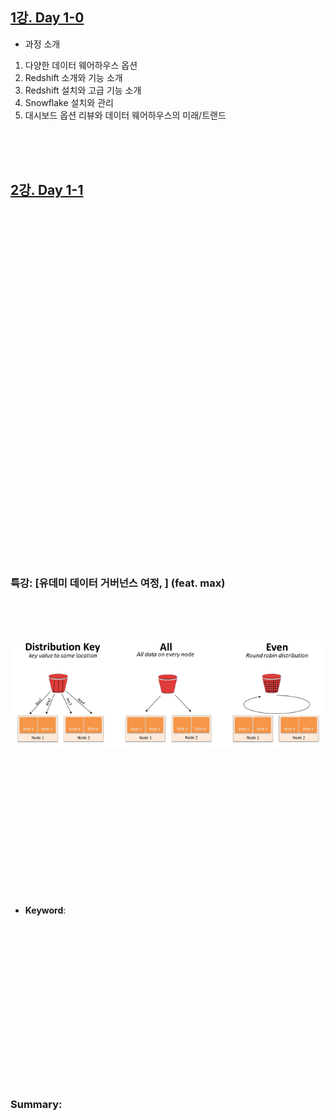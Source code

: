 ## <u>1강. Day 1-0</u>

- 과정 소개

1. 다양한 데이터 웨어하우스 옵션
2. Redshift 소개와 기능 소개
3. Redshift 설치와 고급 기능 소개
4. Snowflake 설치와 관리
5. 대시보드 옵션 리뷰와 데이터 웨어하우스의 미래/트랜드

<br>
<br>
<br>

## <u>2강. Day 1-1</u>

<br>
<br>
<br>
<br>
<br>
<br>
<br>
<br>
<br>
<br>
<br>
<br>
<br>
<br>
<br>
<br>
<br>
<br>
<br>
<br>
<br>
<br>
<br>
<br>
<br>
<br>
<br>
<br>
<br>
<br>
<br>
<br>
<br>

### 특강: [유데미 데이터 거버넌스 여정, ] (feat. max)

<br>
<br>
<br>

![ex-image](./img/1.PNG)

<br>
<br>
<br>

<br>
<br>
<br>
<br>
<br>
<br>
<br>
<br>
<br>
<br>

- **Keyword**:

<br>
<br>
<br>
<br>
<br>
<br>
<br>
<br>
<br>
<br>
<br>
<br>
<br>
<br>
<br>

### **Summary**:

<br>
<br>
<br>
<br>
<br>
<br>
